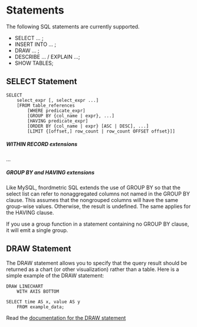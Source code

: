 Statements
==========

The following SQL statements are currently supported.

  - SELECT ... ;
  - INSERT INTO ... ;
  - DRAW ... ;
  - DESCRIBE ... / EXPLAIN ...;
  - SHOW TABLES;

SELECT Statement
----------------


    SELECT
        select_expr [, select_expr ...]
        [FROM table_references
            [WHERE predicate_expr]
            [GROUP BY {col_name | expr}, ...]
            [HAVING predicate_expr]
            [ORDER BY {col_name | expr} [ASC | DESC], ...]
            [LIMIT {[offset,] row_count | row_count OFFSET offset}]]


##### WITHIN RECORD extensions

...

##### GROUP BY and HAVING extensions

Like MySQL, fnordmetric SQL extends the use of GROUP BY so that the select list
can refer to nonaggregated columns not named in the GROUP BY clause. This assumes
that the nongrouped columns will have the same group-wise values. Otherwise, the
result is undefined. The same applies for the HAVING clause.

If you use a group function in a statement containing no GROUP BY clause, it
will emit a single group.


DRAW Statement
--------------

The DRAW statement allows you to specify that the query result should be returned
as a chart (or other visualization) rather than a table. Here is a simple example
of the DRAW statement:

    DRAW LINECHART
        WITH AXIS BOTTOM

    SELECT time AS x, value AS y
        FROM example_data;

Read the [documentation for the DRAW statement](/docs/sql/chartsql)
